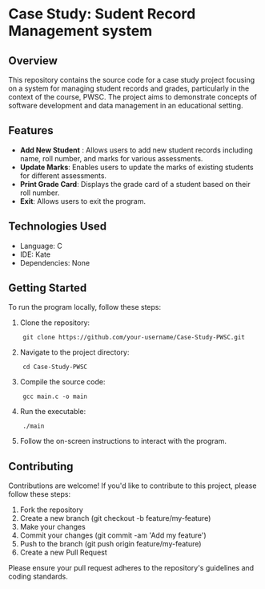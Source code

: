 # Case Study: Sudent Record Management system

## Overview

This repository contains the source code for a case study project focusing on a system for managing student records and grades, particularly in the context of the course, PWSC. The project aims to demonstrate concepts of software development and data management in an educational setting.

## Features

- **Add New Student** : Allows users to add new student records including name, roll number, and marks for various assessments.
- **Update Marks**: Enables users to update the marks of existing students for different assessments.
- **Print Grade Card**: Displays the grade card of a student based on their roll number.
- **Exit**: Allows users to exit the program.

## Technologies Used

- Language: C
- IDE: Kate
- Dependencies: None

## Getting Started

To run the program locally, follow these steps:

1. Clone the repository:
```
    git clone https://github.com/your-username/Case-Study-PWSC.git
```
2. Navigate to the project directory:
```
    cd Case-Study-PWSC
```
3. Compile the source code:
```
    gcc main.c -o main
```
4. Run the executable:
```
    ./main
```
5. Follow the on-screen instructions to interact with the program.

## Contributing

Contributions are welcome! If you'd like to contribute to this project, please follow these steps:

1. Fork the repository
2. Create a new branch (git checkout -b feature/my-feature)
3. Make your changes
4. Commit your changes (git commit -am 'Add my feature')
5. Push to the branch (git push origin feature/my-feature)
6. Create a new Pull Request

Please ensure your pull request adheres to the repository's guidelines and coding standards.
